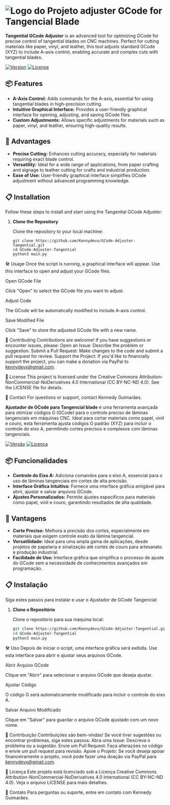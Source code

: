 # ![Logo do Projeto](https://via.placeholder.com/150x50?text=Logo) adjuster GCode for Tangencial Blade



**Tangential GCode Adjuster** is an advanced tool for optimizing GCode for precise control of tangential blades on CNC machines. Perfect for cutting materials like paper, vinyl, and leather, this tool adjusts standard GCode (XYZ) to include A-axis control, enabling accurate and complex cuts with tangential blades.

[![Version](https://img.shields.io/badge/version-1.0.0-blue)](https://github.com/Kennydevx/GCode-Adjuster-Tangential/releases)
[![License](https://img.shields.io/badge/license-CC%20BY--NC--ND%204.0-lightgrey)](https://creativecommons.org/licenses/by-nc-nd/4.0/)

## 📦 Features

- **A-Axis Control:** Adds commands for the A-axis, essential for using tangential blades in high-precision cutting.
- **Intuitive Graphical Interface:** Provides a user-friendly graphical interface for opening, adjusting, and saving GCode files.
- **Custom Adjustments:** Allows specific adjustments for materials such as paper, vinyl, and leather, ensuring high-quality results.

## 🚀 Advantages

- **Precise Cutting:** Enhances cutting accuracy, especially for materials requiring exact blade control.
- **Versatility:** Ideal for a wide range of applications, from paper crafting and signage to leather cutting for crafts and industrial production.
- **Ease of Use:** User-friendly graphical interface simplifies GCode adjustment without advanced programming knowledge.

## 📋 Installation

Follow these steps to install and start using the Tangential GCode Adjuster:

1. **Clone the Repository**

   Clone the repository to your local machine:
   ```
   git clone https://github.com/Kennydevx/GCode-Adjuster-Tangential.git
   cd GCode-Adjuster-Tangential
   python3 main.py

🛠️ Usage
Once the script is running, a graphical interface will appear. Use this interface to open and adjust your GCode files.

Open GCode File

Click "Open" to select the GCode file you want to adjust.

Adjust Code

The GCode will be automatically modified to include A-axis control.

Save Modified File

Click "Save" to store the adjusted GCode file with a new name.

🤝 Contributing
Contributions are welcome! If you have suggestions or encounter issues, please:
Open an Issue: Describe the problem or suggestion.
Submit a Pull Request: Make changes to the code and submit a pull request for review.
Support the Project: If you'd like to financially support the project, you can make a donation via PayPal to kennydevx@gmail.com.

📜 License
This project is licensed under the Creative Commons Attribution-NonCommercial-NoDerivatives 4.0 International (CC BY-NC-ND 4.0). See the LICENSE file for details.

📧 Contact
For questions or support, contact Kennedy Guimarães.


   
**Ajustador de GCode para Tangencial blade** é uma ferramenta avançada para otimizar códigos G (GCode) para o controle preciso de lâminas tangenciais em máquinas CNC. Ideal para cortar materiais como papel, vinil e couro, esta ferramenta ajusta códigos G padrão (XYZ) para incluir o controle do eixo A, permitindo cortes precisos e complexos com lâminas tangenciais.

[![Versão](https://img.shields.io/badge/vers%C3%A3o-1.0.0-blue)](https://github.com/Kennydevx/GCode-Adjuster-Tangential/releases)
[![Licença](https://img.shields.io/badge/licen%C3%A7a-CC%20BY--NC--ND%204.0-lightgrey)](https://creativecommons.org/licenses/by-nc-nd/4.0/)

## 📦 Funcionalidades

- **Controle do Eixo A:** Adiciona comandos para o eixo A, essencial para o uso de lâminas tangenciais em cortes de alta precisão.
- **Interface Gráfica Intuitiva:** Fornece uma interface gráfica amigável para abrir, ajustar e salvar arquivos GCode.
- **Ajustes Personalizados:** Permite ajustes específicos para materiais como papel, vinil e couro, garantindo resultados de alta qualidade.

## 🚀 Vantagens

- **Corte Preciso:** Melhora a precisão dos cortes, especialmente em materiais que exigem controle exato da lâmina tangencial.
- **Versatilidade:** Ideal para uma ampla gama de aplicações, desde projetos de papelaria e sinalização até cortes de couro para artesanato e produção industrial.
- **Facilidade de Uso:** Interface gráfica que simplifica o processo de ajuste do GCode sem a necessidade de conhecimentos avançados em programação.

## 📋 Instalação

Siga estes passos para instalar e usar o Ajustador de GCode Tangencial:

1. **Clone o Repositório**

   Clone o repositório para sua máquina local:
   ```bash
   git clone https://github.com/Kennydevx/GCode-Adjuster-Tangential.git
   cd GCode-Adjuster-Tangential
   python3 main.py
   
🛠️ Uso
Depois de iniciar o script, uma interface gráfica será exibida. Use esta interface para abrir e ajustar seus arquivos GCode.

Abrir Arquivo GCode

Clique em "Abrir" para selecionar o arquivo GCode que deseja ajustar.

Ajustar Código

O código G será automaticamente modificado para incluir o controle do eixo A.

Salvar Arquivo Modificado

Clique em "Salvar" para guardar o arquivo GCode ajustado com um novo nome.

🤝 Contribuição
Contribuições são bem-vindas! Se você tiver sugestões ou encontrar problemas, siga estes passos:
Abra uma Issue: Descreva o problema ou a sugestão.
Envie um Pull Request: Faça alterações no código e envie um pull request para revisão.
Apoie o Projeto: Se você deseja apoiar financeiramente o projeto, você pode fazer uma doação via PayPal para kennydevx@gmail.com.

📜 Licença
Este projeto está licenciado sob a Licença Creative Commons Attribution-NonCommercial-NoDerivatives 4.0 International (CC BY-NC-ND 4.0). Veja o arquivo LICENSE para mais detalhes.

📧 Contato
Para perguntas ou suporte, entre em contato com Kennedy Guimarães.
